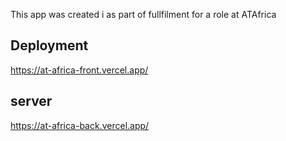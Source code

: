 This app was created i as part of fullfilment for a role at ATAfrica

## Deployment
https://at-africa-front.vercel.app/

## server

https://at-africa-back.vercel.app/